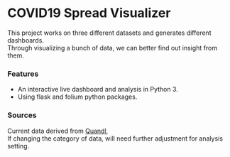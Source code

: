 # COVID19 Spread Visualizer

This project works on three different datasets and generates different dashboards.<br/>
Through visualizing a bunch of data, we can better find out insight from them.

### Features

* An interactive live dashboard and analysis in Python 3.
* Using flask and folium python packages.

### Sources

Current data derived from [Quandl](https://www.quandl.com/),<br/>
If changing the category of data, will need further adjustment for analysis setting.
